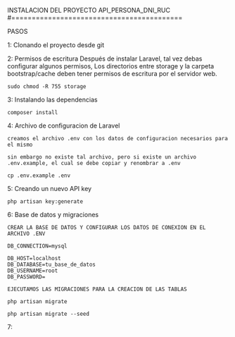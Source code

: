 INSTALACION DEL PROYECTO API_PERSONA_DNI_RUC
#==========================================

PASOS

1: Clonando el proyecto desde git

2: Permisos de escritura
    Después de instalar Laravel, tal vez debas configurar algunos permisos, Los directorios entre storage y la carpeta bootstrap/cache deben tener permisos de escritura por el servidor web.

    sudo chmod -R 755 storage

3: Instalando las dependencias
    
    composer install

4: Archivo de configuracion de Laravel

    creamos el archivo .env con los datos de configuracion necesarios para el mismo

    sin embargo no existe tal archivo, pero si existe un archivo .env.example, el cual se debe copiar y renombrar a .env

    cp .env.example .env

5: Creando un nuevo API key

    php artisan key:generate

6: Base de datos y migraciones
    
    CREAR LA BASE DE DATOS Y CONFIGURAR LOS DATOS DE CONEXION EN EL ARCHIVO .ENV

    DB_CONNECTION=mysql

    DB_HOST=localhost
    DB_DATABASE=tu_base_de_datos
    DB_USERNAME=root
    DB_PASSWORD=

    EJECUTAMOS LAS MIGRACIONES PARA LA CREACION DE LAS TABLAS
    
    php artisan migrate

    php artisan migrate --seed

7: